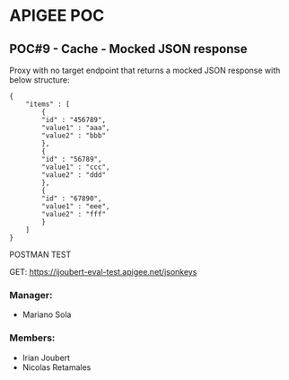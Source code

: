 # APIGEE POC
## POC#9 - Cache - Mocked JSON response
Proxy with no target endpoint that returns a mocked JSON response with below structure:
```
{
	"items" : [
		{
		"id" : "456789",
		"value1" : "aaa",
		"value2" : "bbb"
		},
		{
		"id" : "56789",
		"value1" : "ccc",
		"value2" : "ddd"
		},
		{
		"id" : "67890",
		"value1" : "eee",
		"value2" : "fff"
		}
	]
}
```

POSTMAN TEST

GET: https://ijoubert-eval-test.apigee.net/jsonkeys


### Manager:
* Mariano Sola
### Members:
* Irian Joubert
* Nicolas Retamales
